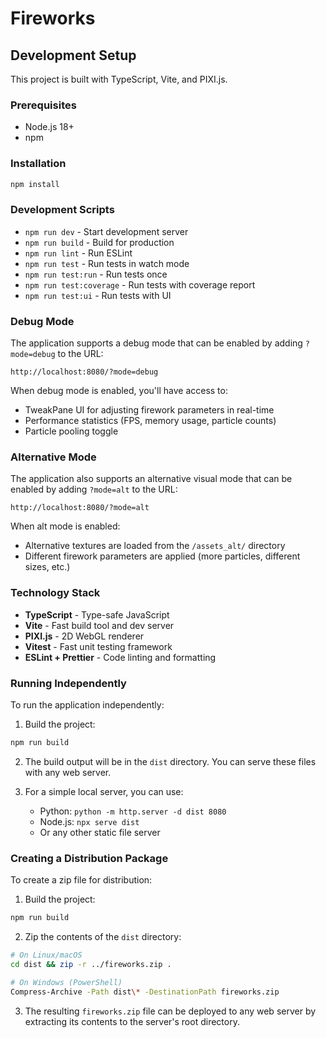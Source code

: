 # Fireworks

## Development Setup

This project is built with TypeScript, Vite, and PIXI.js.

### Prerequisites
- Node.js 18+
- npm

### Installation
```bash
npm install
```

### Development Scripts
- `npm run dev` - Start development server
- `npm run build` - Build for production
- `npm run lint` - Run ESLint
- `npm run test` - Run tests in watch mode
- `npm run test:run` - Run tests once
- `npm run test:coverage` - Run tests with coverage report
- `npm run test:ui` - Run tests with UI

### Debug Mode
The application supports a debug mode that can be enabled by adding `?mode=debug` to the URL:
```
http://localhost:8080/?mode=debug
```

When debug mode is enabled, you'll have access to:
- TweakPane UI for adjusting firework parameters in real-time
- Performance statistics (FPS, memory usage, particle counts)
- Particle pooling toggle

### Alternative Mode
The application also supports an alternative visual mode that can be enabled by adding `?mode=alt` to the URL:
```
http://localhost:8080/?mode=alt
```

When alt mode is enabled:
- Alternative textures are loaded from the `/assets_alt/` directory
- Different firework parameters are applied (more particles, different sizes, etc.)


### Technology Stack
- **TypeScript** - Type-safe JavaScript
- **Vite** - Fast build tool and dev server
- **PIXI.js** - 2D WebGL renderer
- **Vitest** - Fast unit testing framework
- **ESLint + Prettier** - Code linting and formatting

### Running Independently

To run the application independently:

1. Build the project:
```bash
npm run build
```

2. The build output will be in the `dist` directory. You can serve these files with any web server.

3. For a simple local server, you can use:
   - Python: `python -m http.server -d dist 8080`
   - Node.js: `npx serve dist`
   - Or any other static file server

### Creating a Distribution Package

To create a zip file for distribution:

1. Build the project:
```bash
npm run build
```

2. Zip the contents of the `dist` directory:
```bash
# On Linux/macOS
cd dist && zip -r ../fireworks.zip .

# On Windows (PowerShell)
Compress-Archive -Path dist\* -DestinationPath fireworks.zip
```

3. The resulting `fireworks.zip` file can be deployed to any web server by extracting its contents to the server's root directory.
